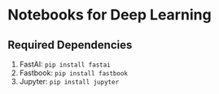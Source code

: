 # Notebooks for Deep Learning

## Required Dependencies

1. FastAI: `pip install fastai`
2. Fastbook: `pip install fastbook`
3. Jupyter: `pip install jupyter`